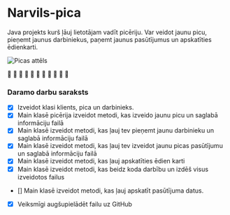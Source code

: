 # Narvils-pica
Java projekts kurš ļāuj lietotājam vadīt picēriju. Var veidot jaunu picu, pieņemt jaunus darbiniekus, paņemt jaunus pasūtījumus un apskatīties ēdienkarti.

![Picas attēls](https://www.amberpizza.lv/wp-content/uploads/2021/01/03-Salami-pica-copy-min-300x300.png)

:pizza: :pizza: :pizza: :pizza: :pizza: :pizza: :pizza: :pizza: :pizza: :pizza: :pizza:

### **Daramo darbu saraksts**

- [x] Izveidot klasi klients, pica un darbinieks.
- [x] Main klasē picērija izveidot metodi, kas izveido jaunu picu un saglabā informāciju failā
- [x] Main klasē izveidot metodi, kas ļauj tev pieņemt jaunu darbinieku un saglabā informāciju failā
- [x] Main klasē izveidot metodi, kas ļauj tev izveidot jaunu picas pasūtījumu un saglabā informāciju failā
- [x] Main klasē izveidot metodi, kas ļauj apskatīties ēdien karti
- [x] Main klasē izveidot metodi, kas beidz koda darbību un izdēš visus izveidotos failus
- [] Main klasē izveidot metodi, kas ļauj apskatīt pasūtījuma datus.
- [x] Veiksmīgi augšupielādēt failu uz GitHub 
